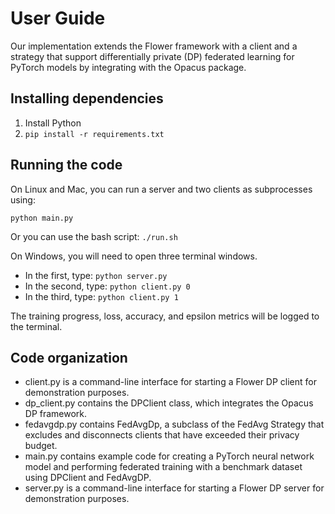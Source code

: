 # User Guide

Our implementation extends the Flower framework with a client and a strategy
that support differentially private (DP) federated learning for PyTorch models
by integrating with the Opacus package.

## Installing dependencies

1. Install Python
2. `pip install -r requirements.txt`

## Running the code

On Linux and Mac, you can run a server and two clients as subprocesses using:

`python main.py`

Or you can use the bash script: `./run.sh`

On Windows, you will need to open three terminal windows.

- In the first, type: `python server.py`
- In the second, type: `python client.py 0`
- In the third, type: `python client.py 1`

The training progress, loss, accuracy, and epsilon metrics will be logged to the
terminal.

## Code organization

- client.py is a command-line interface for starting a Flower DP client for
  demonstration purposes.
- dp_client.py contains the DPClient class, which integrates the Opacus DP
  framework.
- fedavgdp.py contains FedAvgDp, a subclass of the FedAvg Strategy that excludes
  and disconnects clients that have exceeded their privacy budget.
- main.py contains example code for creating a PyTorch neural network model and
  performing federated training with a benchmark dataset using DPClient and
  FedAvgDP.
- server.py is a command-line interface for starting a Flower DP server for
  demonstration purposes.
